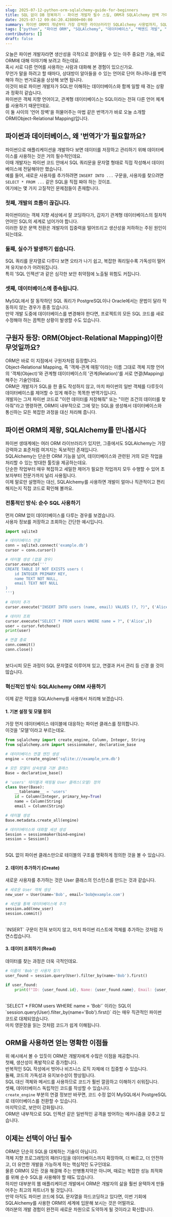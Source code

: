 ```yaml
---
slug: 2025-07-12-python-orm-sqlalchemy-guide-for-beginners
title: SQL 없이 DB 정복하기 - 파이썬 개발자 필수 스킬, ORM과 SQLAlchemy 완벽 가이드
date: 2025-07-12 09:04:20.428000+00:00
summary: 파이썬 ORM의 개념부터 가장 강력한 라이브러리인 SQLAlchemy 사용법까지, SQL 없이 데이터베이스를 다루는 방법을 알아봅니다.
tags: ["python", "파이썬 ORM", "SQLAlchemy", "데이터베이스", "백엔드 개발", "파이썬 강좌", "SQL"]
contributors: []
draft: false
---
```


오늘은 파이썬 개발자라면 생산성을 극적으로 끌어올릴 수 있는 아주 중요한 기술, 바로 ORM에 대해 이야기해 보려고 하는데요.<br />
혹시 서로 다른 언어를 사용하는 사람과 대화해 본 경험이 있으신가요.<br />
무언가 말을 하려고 할 때마다, 상대방이 알아들을 수 있는 언어로 단어 하나하나를 번역해야 하는 번거로움을 상상해 보면 됩니다.<br />
이것이 바로 파이썬 개발자가 SQL만 이해하는 데이터베이스와 함께 일할 때 겪는 상황과 정확히 같습니다.<br />
파이썬은 객체 지향 언어이고, 관계형 데이터베이스는 SQL이라는 전혀 다른 언어 체계를 사용하기 때문인데요.<br />
이 둘 사이의 '언어 장벽'을 허물어주는 마법 같은 번역가가 바로 오늘 소개할 ORM(Object-Relational Mapping)입니다.<br />

## 파이썬과 데이터베이스, 왜 '번역가'가 필요할까요?<br />

파이썬으로 애플리케이션을 개발하다 보면 데이터를 저장하고 관리하기 위해 데이터베이스를 사용하는 것은 거의 필수적인데요.<br />
이때 개발자는 파이썬 코드 안에서 SQL 쿼리문을 문자열 형태로 직접 작성해서 데이터베이스에 전달해야만 했습니다.<br />
예를 들어, 새로운 사용자를 추가하려면 `INSERT INTO ...` 구문을, 사용자를 찾으려면 `SELECT * FROM ...` 같은 SQL을 직접 짜야 하는 것이죠.<br />
여기에는 몇 가지 고질적인 문제점들이 존재합니다.<br />

### 첫째, 개발의 흐름이 끊깁니다.<br />
파이썬이라는 객체 지향 세상에서 잘 코딩하다가, 갑자기 관계형 데이터베이스의 절차적 언어인 SQL의 세계로 넘어가야 합니다.<br />
이러한 잦은 문맥 전환은 개발자의 집중력을 떨어뜨리고 생산성을 저하하는 주된 원인이 되는데요.<br />

### 둘째, 실수가 발생하기 쉽습니다.<br />
SQL 쿼리를 문자열로 다루다 보면 오타가 나기 쉽고, 복잡한 쿼리일수록 가독성이 떨어져 유지보수가 어려워집니다.<br />
특히 'SQL 인젝션'과 같은 심각한 보안 취약점에 노출될 위험도 커집니다.<br />

### 셋째, 데이터베이스에 종속됩니다.<br />
MySQL에서 잘 동작하던 SQL 쿼리가 PostgreSQL이나 Oracle에서는 문법이 달라 작동하지 않는 경우가 종종 있습니다.<br />
만약 개발 도중에 데이터베이스를 변경해야 한다면, 프로젝트의 모든 SQL 코드를 새로 수정해야 하는 끔찍한 상황이 발생할 수도 있습니다.<br />

## 구원자 등장: ORM(Object-Relational Mapping)이란 무엇일까요?<br />

ORM은 바로 이 지점에서 구원자처럼 등장합니다.<br />
Object-Relational Mapping, 즉 '객체-관계 매핑'이라는 이름 그대로 객체 지향 언어의 '객체(Object)'와 관계형 데이터베이스의 '관계(Relation)'를 서로 연결(Mapping)해주는 기술인데요.<br />
ORM은 개발자가 SQL을 한 줄도 작성하지 않고, 마치 파이썬의 일반 객체를 다루듯이 데이터베이스를 제어할 수 있게 해주는 똑똑한 번역가입니다.<br />
개발자는 그저 파이썬 코드로 "이런 데이터를 저장해줘" 또는 "이런 조건의 데이터를 찾아줘"라고 명령하면, ORM이 내부적으로 그에 맞는 SQL을 생성해서 데이터베이스와 통신하는 모든 복잡한 과정을 대신 처리해 줍니다.<br />

## 파이썬 ORM의 제왕, SQLAlchemy를 만나봅시다<br />

파이썬 생태계에는 여러 ORM 라이브러리가 있지만, 그중에서도 SQLAlchemy는 가장 강력하고 표준처럼 여겨지는 독보적인 존재입니다.<br />
SQLAlchemy는 단순한 ORM 기능을 넘어, 데이터베이스와 관련된 거의 모든 작업을 처리할 수 있는 방대한 툴킷을 제공하는데요.<br />
단순한 작업부터 매우 복잡하고 세밀한 제어가 필요한 작업까지 모두 수행할 수 있어 초보자부터 전문가까지 널리 사용됩니다.<br />
이제 말로만 설명하는 대신, SQLAlchemy를 사용하면 개발이 얼마나 직관적이고 편리해지는지 직접 코드로 확인해 볼까요.<br />

### 전통적인 방식: 순수 SQL 사용하기<br />
먼저 ORM 없이 데이터베이스를 다루는 경우를 보겠습니다.<br />
사용자 정보를 저장하고 조회하는 간단한 예시입니다.<br />

```python
import sqlite3

# 데이터베이스 연결
conn = sqlite3.connect('example.db')
cursor = conn.cursor()

# 테이블 생성 (없을 경우)
cursor.execute('''
CREATE TABLE IF NOT EXISTS users (
    id INTEGER PRIMARY KEY,
    name TEXT NOT NULL,
    email TEXT NOT NULL
)
''')

# 데이터 추가
cursor.execute("INSERT INTO users (name, email) VALUES (?, ?)", ('Alice', 'alice@example.com'))

# 데이터 조회
cursor.execute("SELECT * FROM users WHERE name = ?", ('Alice',))
user = cursor.fetchone()
print(user)

# 연결 종료
conn.commit()
conn.close()
```
<br />
보다시피 모든 과정이 SQL 문자열로 이루어져 있고, 연결과 커서 관리 등 신경 쓸 것이 많습니다.<br />

### 혁신적인 방식: SQLAlchemy ORM 사용하기<br />
이제 같은 작업을 SQLAlchemy를 사용해서 처리해 보겠습니다.<br />

#### 1. 기본 설정 및 모델 정의<br />
가장 먼저 데이터베이스 테이블에 대응하는 파이썬 클래스를 정의합니다.<br />
이것을 '모델'이라고 부르는데요.<br />

```python
from sqlalchemy import create_engine, Column, Integer, String
from sqlalchemy.orm import sessionmaker, declarative_base

# 데이터베이스 연결 엔진 생성
engine = create_engine('sqlite:///example_orm.db')

# 모든 모델이 상속받을 기본 클래스
Base = declarative_base()

# 'users' 테이블과 매핑될 User 클래스(모델) 정의
class User(Base):
    __tablename__ = 'users'
    id = Column(Integer, primary_key=True)
    name = Column(String)
    email = Column(String)

# 테이블 생성
Base.metadata.create_all(engine)

# 데이터베이스와 대화할 세션 생성
Session = sessionmaker(bind=engine)
session = Session()
```
<br />
SQL 없이 파이썬 클래스만으로 테이블의 구조를 명확하게 정의한 것을 볼 수 있습니다.<br />

#### 2. 데이터 추가하기 (Create)<br />
새로운 사용자를 추가하는 것은 User 클래스의 인스턴스를 만드는 것과 같습니다.<br />

```python
# 새로운 User 객체 생성
new_user = User(name='Bob', email='bob@example.com')

# 세션을 통해 데이터베이스에 추가
session.add(new_user)
session.commit()
```
<br />
`INSERT` 구문이 전혀 보이지 않고, 마치 파이썬 리스트에 객체를 추가하는 것처럼 자연스럽습니다.<br />

#### 3. 데이터 조회하기 (Read)<br />
데이터를 찾는 과정은 더욱 극적인데요.<br />

```python
# 이름이 'Bob'인 사용자 찾기
user_found = session.query(User).filter_by(name='Bob').first()

if user_found:
    print(f"ID: {user_found.id}, Name: {user_found.name}, Email: {user_found.email}")
```
<br />
`SELECT * FROM users WHERE name = 'Bob'` 이라는 SQL이 `session.query(User).filter_by(name='Bob').first()` 라는 매우 직관적인 파이썬 코드로 대체되었습니다.<br />
마치 영문장을 읽는 것처럼 코드가 쉽게 이해됩니다.<br />

## ORM을 사용하면 얻는 명확한 이점들<br />

위 예시에서 볼 수 있듯이 ORM은 개발자에게 수많은 이점을 제공합니다.<br />
첫째, 생산성이 폭발적으로 증가합니다.<br />
반복적인 SQL 작성에서 벗어나 비즈니스 로직 자체에 더 집중할 수 있습니다.<br />
둘째, 코드의 가독성과 유지보수성이 향상됩니다.<br />
SQL 대신 객체와 메서드를 사용하므로 코드가 훨씬 깔끔하고 이해하기 쉬워집니다.<br />
셋째, 데이터베이스 독립적인 코드를 작성할 수 있습니다.<br />
`create_engine` 부분의 연결 정보만 바꾸면, 코드 수정 없이 MySQL에서 PostgreSQL로 데이터베이스를 전환할 수 있습니다.<br />
마지막으로, 보안이 강화됩니다.<br />
ORM은 내부적으로 SQL 인젝션 같은 일반적인 공격을 방어하는 메커니즘을 갖추고 있습니다.<br />

## 이제는 선택이 아닌 필수<br />
ORM은 단순히 SQL을 대체하는 기술이 아닙니다.<br />
객체 지향 프로그래밍의 패러다임을 데이터베이스까지 확장하여, 더 빠르고, 더 안전하고, 더 유연한 개발을 가능하게 하는 핵심적인 도구인데요.<br />
물론 ORM이 모든 것을 해결해 주는 만병통치약은 아니며, 때로는 복잡한 성능 최적화를 위해 순수 SQL을 사용해야 할 때도 있습니다.<br />
하지만 대부분의 웹 애플리케이션 개발에서 ORM은 개발자의 삶을 훨씬 윤택하게 만들어주는 최고의 파트너가 될 것입니다.<br />
만약 아직도 파이썬 코드에 SQL 문자열을 하드코딩하고 있다면, 이번 기회에 SQLAlchemy를 사용한 ORM의 세계에 입문해 보시는 것은 어떨까요.<br />
여러분의 개발 경험이 완전히 새로운 차원으로 도약하게 될 것이라고 확신합니다.<br />